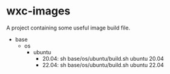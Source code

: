 # wxc-images

A project containing some useful image build file.

- base
  - os
    - ubuntu
      - 20.04: sh base/os/ubuntu/build.sh ubuntu 20.04
      - 22.04: sh base/os/ubuntu/build.sh ubuntu 22.04
